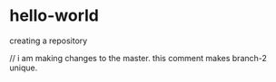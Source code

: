 # hello-world
creating a repository

// i am making changes to the master. this comment makes branch-2 unique. 
